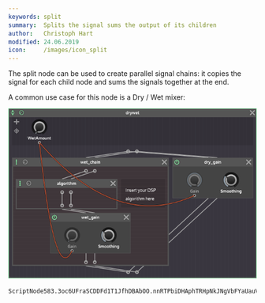 ```yaml
---
keywords: split
summary:  Splits the signal sums the output of its children
author:   Christoph Hart
modified: 24.06.2019
icon:     /images/icon_split
---
```


The split node can be used to create parallel signal chains: it copies the signal for each child node and sums the signals together at the end.

A common use case for this node is a Dry / Wet mixer:

![drywet](/images/scriptnode/drywet.png) 

```snippet
ScriptNode583.3oc6UFraSCDDFd1T1JfhDBAbOO.nnRTPbiDHAphTRHpNkJNgVbFYaUauVqWSpKW4NmgK7Ff3JGPhW.NwS.uA7F.yZ2j5X2nlKUUUfOXkc2Yl862y+tYjbJBrq1uG8hOUkNC0vyD1ZoJcrP6BrawskgZgWHpZDG46ogQIAccEggneLv3rZ..Cj1GrzzrMFQEtqzWlnLAQw.ckAAXnFX03y+89dSM6AmcOJBKW4rwBkH.0nxTiZ4UIFnTFcBmawIHeksKwzpQMe4yKTeRZjHNdWQPzDu.bHUkqcEH6oUmUAsv2Qp7ztAm6PWm2OLFU55ozp06YMt9h8ttKpvxRhe+s2d8jDTn+PCTxHZa7xVofVudVCxoR+YKRpJrgyEWmYnbZhuP6ICmHTNntrJX0NdTJv1vHkav2EiQ8KD9IHj+dQAoTSdsumsATnTd2juWLttoV3aJAv7QTz8CeCUSbpIrgdgkJxK+9PwgUJ7.4LTMvKfNnVHx8hhpLKchSiQVdGkk+G+f44qssN.mk20Ly9H6u8Cmub2NFMsIeGSmqBEv5iL.UPty66bZHCvofLE6Yi7eR+z3a26msyO0YEHkZWuPmxb2py5ZloaE+uY9eCybwa3tDalYrBpXy7b2G0ONPlPts0RIvuaWjt2dmOuyuN5cknadjUJGi0UR9dai4LyHbxPxFZNHze5R+OwBdMyebugxI6yuZY7edzjzHzjs0bC4Et0h+fFsZ1r4CgmdXjBiiyzIcnFVgtWbkxYp6dpzKi5doaS+KYTtr9.
```